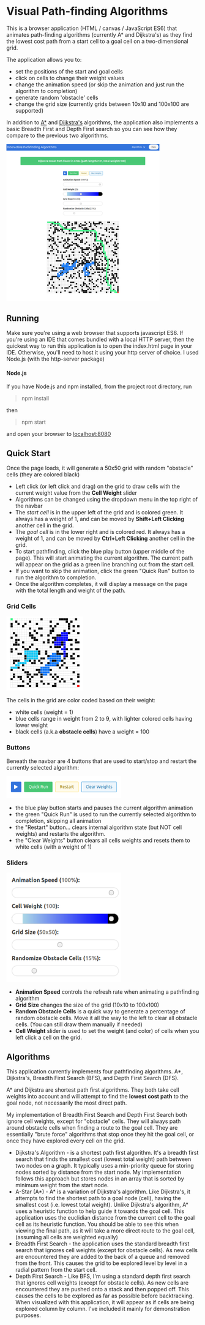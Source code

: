 Visual Path-finding Algorithms
===================================
This is a browser application (HTML / canvas / JavaScript ES6) that animates path-finding algorithms 
(currently A* and Dijkstra's) as they find the lowest cost path from a start cell to a
goal cell on a two-dimensional grid.

The application allows you to:
* set the positions of the start and goal cells
* click on cells to change their weight values 
* change the animation speed (or skip the animation and just run the algorithm to completion)
* generate random 'obstacle' cells
* change the grid size (currently grids between 10x10 and 100x100 are supported) 

In addition to [A*](https://en.wikipedia.org/wiki/A*_search_algorithm) 
and [Dijkstra's](https://en.wikipedia.org/wiki/Dijkstra%27s_algorithm) algorithms, 
the application also implements a basic Breadth First and Depth First search so you can see how 
they compare to the previous two algorithms.


<img src="https://github.com/strohs/visual-pathfinding-algorithms/blob/master/images/pathfinding2.png" width="400"/>



## Running
Make sure you're using a web browser that supports javascript ES6. If you're using an IDE that comes bundled with
a local HTTP server, then the quickest way to run this application is to open the index.html page in your IDE.
Otherwise, you'll need to host it using your http server of choice.  I used Node.js (with the http-server package)

#### Node.js
If you have Node.js and npm installed, from the project root directory, run
> npm install

then

> npm start

and open your browser to [localhost:8080](http://localhost:8080)





## Quick Start
Once the page loads, it will generate a 50x50 grid with random "obstacle" cells (they are colored black) 
* Left click (or left click and drag) on the grid to draw cells with the current weight value from 
the **Cell Weight** slider
* Algorithms can be changed using the dropdown menu in the top right of the navbar
* The *start cell* is in the upper left of the grid and is colored green. It always has a weight of 1, and can be 
moved by **Shift+Left Clicking** another cell in the grid.
* The *goal cell* is in the lower right and is colored red. It always has a weight of 1, and can be moved 
by **Ctrl+Left Clicking** another cell in the grid.
* To start pathfinding, click the blue play button (upper middle of the page). This will start animating the current 
algorithm. The current path will appear on the grid as a green line branching out from the start cell. 
* If you want to skip the animation, click the green "Quick Run" button to run the algorithm to completion.
* Once the algorithm completes, it will display a message on the page with the total length and weight of the path.

### Grid Cells
<img src="https://github.com/strohs/visual-pathfinding-algorithms/blob/master/images/pathfinding-grid.png" width="200"/>

The cells in the grid are color coded based on their weight:
* white cells (weight = 1)
* blue cells range in weight from 2 to 9, with lighter colored cells having lower weight
* black cells (a.k.a **obstacle cells**) have a weight = 100


### Buttons
Beneath the navbar are 4 buttons that are used to start/stop and restart the currently selected algorithm: 

<img src="https://github.com/strohs/visual-pathfinding-algorithms/blob/master/images/buttons.png" width="300"/>

* the blue play button starts and pauses the current algorithm animation
* the green "Quick Run" is used to run the currently selected algorithm to completion, skipping all animation
* the "Restart" button... clears internal algorithm state (but NOT cell weights) and restarts the algorithm.
* the "Clear Weights" button clears all cells weights and resets them to white cells (with a weight of 1)

### Sliders
<img src="https://github.com/strohs/visual-pathfinding-algorithms/blob/master/images/sliders.png" width="300"/>

* **Animation Speed** controls the refresh rate when animating a pathfinding algorithm
* **Grid Size** changes the size of the grid (10x10 to 100x100)
* **Random Obstacle Cells** is a quick way to generate a percentage of random obstacle cells. 
Move it all the way to the left to clear all obstacle cells. (You can still draw them manually if needed)  
* **Cell Weight** slider is used to set the weight (and color) of cells when you left click a cell on the grid.


## Algorithms
This application currently implements four pathfinding algorithms. A*, Dijkstra's, Breadth First Search (BFS), and 
Depth First Search (DFS).

A* and Dijkstra are shortest path first algorithms. They both take cell weights into account and will attempt to 
find the **lowest cost path** to the goal node, not necessarily the most direct path.

My implementation of Breadth First Search and Depth First Search both ignore cell weights, except for "obstacle" cells. 
They will always path around obstacle cells when finding a route to the goal cell. They are essentially
"brute force" algorithms that stop once they hit the goal cell, or once they have explored every cell on the grid. 


* Dijkstra's Algorithm - is a shortest path first algorithm. It's a breadth first search that finds the smallest 
cost (lowest total weight) path between two nodes on a graph. It typically uses a min-priority queue for storing 
nodes sorted by distance from the start node. My implementation follows this approach but stores nodes in an 
array that is sorted by minimum weight from the start node.
* A-Star (A*) - A* is a variation of Dijkstra's algorithm. Like Dijkstra's, it attempts to find the shortest path 
to a goal node (cell), having the smallest cost (i.e. lowest total weight). Unlike Dijkstra's algorithm, A* uses a 
heuristic function to help guide it towards the goal cell. This application uses the euclidian distance from the 
current cell to the goal cell as its heuristic function. You should be able to see this when viewing the final path, as
it will take a more direct route to the goal cell, (assuming all cells are weighted equally)
* Breadth First Search - the application uses the standard breadth first search that ignores cell weights (except for
obstacle cells). As new cells are encountered they are added to the back of a queue and removed from the front. This 
causes the grid to be explored level by level in a radial pattern from the start cell. 
* Depth First Search - Like BFS, I'm using a standard depth first search that ignores cell weights (except for
obstacle cells). As new cells are encountered they are pushed onto a stack and then popped off. This 
causes the cells to be explored as far as possible before backtracking. When visualized with this application, it will 
appear as if cells are being explored column by column. I've included it mainly for demonstration purposes.



